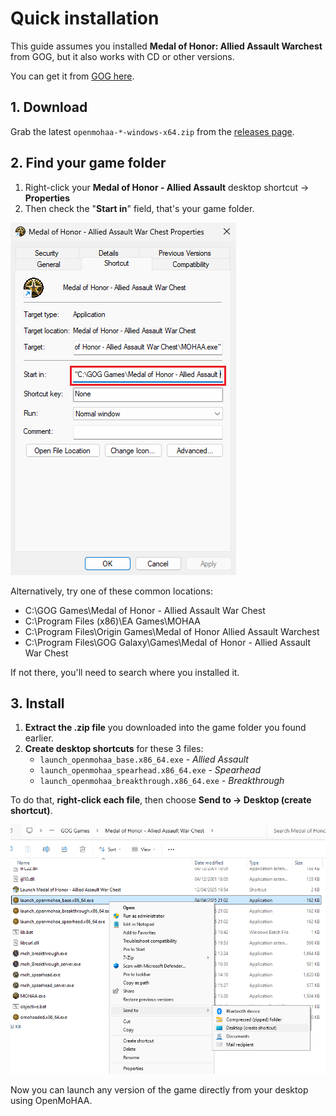 # Quick installation

This guide assumes you installed **Medal of Honor: Allied Assault Warchest** from GOG, but it also works with CD or other versions.

You can get it from [GOG here](https://www.gog.com/en/game/medal_of_honor_allied_assault_war_chest).

## 1. Download

Grab the latest `openmohaa-*-windows-x64.zip` from the [releases page](https://github.com/openmoh/openmohaa/releases).

## 2. Find your game folder

1. Right-click your **Medal of Honor - Allied Assault** desktop shortcut → **Properties**
2. Then check the "**Start in**" field, that's your game folder.

![Shortcut](screenshots/install_guide/windows_installation_shortcut.png)

Alternatively, try one of these common locations:
- C:\GOG Games\Medal of Honor - Allied Assault War Chest
- C:\Program Files (x86)\EA Games\MOHAA
- C:\Program Files\Origin Games\Medal of Honor Allied Assault Warchest
- C:\Program Files\GOG Galaxy\Games\Medal of Honor - Allied Assault War Chest

If not there, you'll need to search where you installed it.

## 3. Install

1. **Extract the .zip file** you downloaded into the game folder you found earlier.
2. **Create desktop shortcuts** for these 3 files:
    * `launch_openmohaa_base.x86_64.exe` - *Allied Assault*
    * `launch_openmohaa_spearhead.x86_64.exe` - *Spearhead*
    * `launch_openmohaa_breakthrough.x86_64.exe` - *Breakthrough*

To do that, **right-click each file**, then choose **Send to → Desktop (create shortcut)**.

![Send To](screenshots/install_guide/windows_installation_sendto.png)

Now you can launch any version of the game directly from your desktop using OpenMoHAA.
